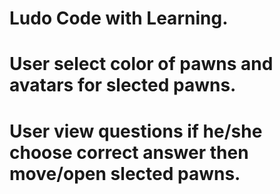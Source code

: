 # Ludo Code with Learning.
# User select color of pawns and avatars for slected pawns. 
# User view questions if he/she choose correct answer then move/open slected pawns.
